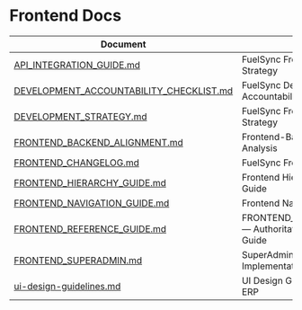 # Frontend Docs

| Document | Description |
|---|---|
| [API_INTEGRATION_GUIDE.md](./API_INTEGRATION_GUIDE.md) | FuelSync Frontend API Integration Strategy |
| [DEVELOPMENT_ACCOUNTABILITY_CHECKLIST.md](./DEVELOPMENT_ACCOUNTABILITY_CHECKLIST.md) | FuelSync Development Accountability Checklist |
| [DEVELOPMENT_STRATEGY.md](./DEVELOPMENT_STRATEGY.md) | FuelSync Frontend Development Strategy |
| [FRONTEND_BACKEND_ALIGNMENT.md](./FRONTEND_BACKEND_ALIGNMENT.md) | Frontend-Backend Alignment Analysis |
| [FRONTEND_CHANGELOG.md](./FRONTEND_CHANGELOG.md) | FuelSync Frontend Changelog |
| [FRONTEND_HIERARCHY_GUIDE.md](./FRONTEND_HIERARCHY_GUIDE.md) | Frontend Hierarchy Components Guide |
| [FRONTEND_NAVIGATION_GUIDE.md](./FRONTEND_NAVIGATION_GUIDE.md) | Frontend Navigation Guide |
| [FRONTEND_REFERENCE_GUIDE.md](./FRONTEND_REFERENCE_GUIDE.md) | FRONTEND_REFERENCE_GUIDE.md — Authoritative Implementation Guide |
| [FRONTEND_SUPERADMIN.md](./FRONTEND_SUPERADMIN.md) | SuperAdmin Frontend Implementation Guide |
| [ui-design-guidelines.md](./ui-design-guidelines.md) | UI Design Guidelines - FuelSync ERP |
